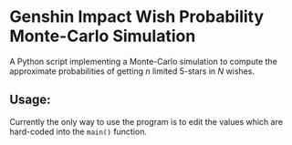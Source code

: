 # Genshin Impact Wish Probability Monte-Carlo Simulation

A Python script implementing a Monte-Carlo simulation to compute the approximate probabilities of getting $n$ limited 5-stars in $N$ wishes.


## Usage:

Currently the only way to use the program is to edit the values which are hard-coded into the ```main()``` function.
